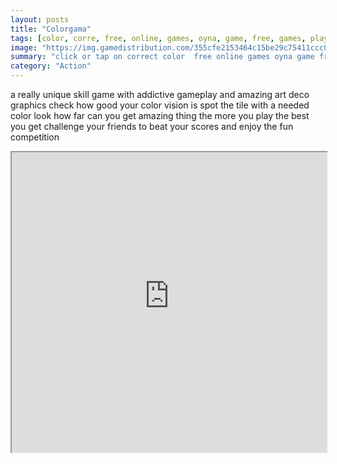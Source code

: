 ```yaml
---
layout: posts
title: "Colorgama"
tags: [color, corre, free, online, games, oyna, game, free, games, play, play, games]
image: "https://img.gamedistribution.com/355cfe2153464c15be29c75411ccc0f9.jpg"
summary: "click or tap on correct color  free online games oyna game free games play play games"
category: "Action"
---
```


a really unique skill game with addictive gameplay and amazing art deco graphics check how good your color vision is spot the tile with a needed color look how far can you get amazing thing the more you play the best you get challenge your friends to beat your scores and enjoy the fun competition

<iframe width="100%" height="480px;" src="https://html5.gamedistribution.com/355cfe2153464c15be29c75411ccc0f9/"></iframe>